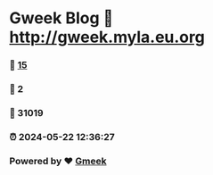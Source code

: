 # Gweek Blog :link: http://gweek.myla.eu.org 
### :page_facing_up: [15](http://gweek.myla.eu.org/tag.html) 
### :speech_balloon: 2 
### :hibiscus: 31019 
### :alarm_clock: 2024-05-22 12:36:27 
### Powered by :heart: [Gmeek](https://github.com/Meekdai/Gmeek)
